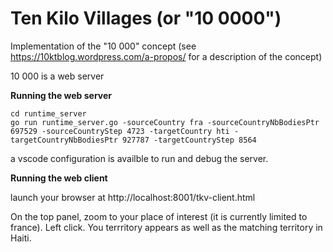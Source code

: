 Ten Kilo Villages (or "10 0000")
===============================

Implementation of the "10 000" concept (see https://10ktblog.wordpress.com/a-propos/ for a description of the concept)

10 000 is a web server

**Running the web server**

```
cd runtime_server
go run runtime_server.go -sourceCountry fra -sourceCountryNbBodiesPtr 697529 -sourceCountryStep 4723 -targetCountry hti -targetCountryNbBodiesPtr 927787 -targetCountryStep 8564
```

a vscode configuration is availble to run and debug the server.

**Running the web client**

launch your browser at http://localhost:8001/tkv-client.html

On the top panel, zoom to your place of interest (it is currently limited to france). Left click. You terrritory appears as well as the matching territory in Haiti.
